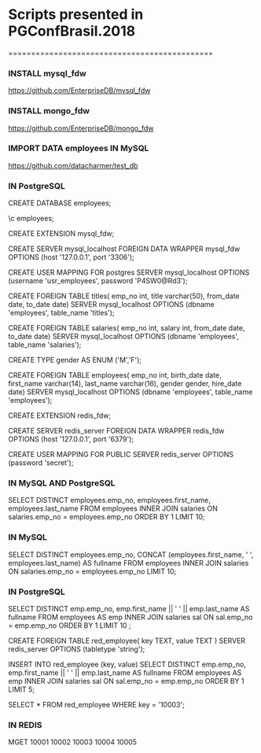 # Scripts presented in PGConfBrasil.2018 #
=============================================


### INSTALL mysql_fdw ###

https://github.com/EnterpriseDB/mysql_fdw

### INSTALL mongo_fdw ###

https://github.com/EnterpriseDB/mongo_fdw

### IMPORT DATA employees IN MySQL ###

https://github.com/datacharmer/test_db

### IN PostgreSQL ###

CREATE DATABASE employees;

\c employees;

CREATE EXTENSION mysql_fdw;

CREATE SERVER mysql_localhost
     FOREIGN DATA WRAPPER mysql_fdw
     OPTIONS (host '127.0.0.1', port '3306');

CREATE USER MAPPING FOR postgres
SERVER mysql_localhost
OPTIONS (username 'usr_employees', password 'P4SW0@Rd3');

CREATE FOREIGN TABLE titles(
     emp_no int,
     title varchar(50),
     from_date date,
     to_date date)
SERVER mysql_localhost
     OPTIONS (dbname 'employees', table_name 'titles');

CREATE FOREIGN TABLE salaries(
     emp_no int,
     salary int,
     from_date date,
     to_date date)
SERVER mysql_localhost
     OPTIONS (dbname 'employees', table_name 'salaries');

CREATE TYPE gender AS ENUM ('M','F');

CREATE FOREIGN TABLE employees(
     emp_no int,
     birth_date date,
     first_name varchar(14),
     last_name varchar(16),
     gender gender,
     hire_date date)
SERVER mysql_localhost
     OPTIONS (dbname 'employees', table_name 'employees');

CREATE EXTENSION redis_fdw;
  
CREATE SERVER redis_server 
     FOREIGN DATA WRAPPER redis_fdw 
     OPTIONS (host '127.0.0.1', port '6379');
 
CREATE USER MAPPING FOR PUBLIC
     SERVER redis_server
     OPTIONS (password 'secret');
	 
### IN MySQL AND PostgreSQL ###

SELECT DISTINCT employees.emp_no,
                employees.first_name,
                employees.last_name
FROM employees
INNER JOIN salaries ON salaries.emp_no = employees.emp_no
ORDER BY 1 LIMIT 10;

### IN MySQL ###

SELECT DISTINCT employees.emp_no,
                CONCAT (employees.first_name, ' ', employees.last_name) AS fullname
FROM employees
INNER JOIN salaries ON salaries.emp_no = employees.emp_no
LIMIT 10;

### IN PostgreSQL ###

SELECT DISTINCT emp.emp_no,
                emp.first_name || ' ' || emp.last_name AS fullname
FROM employees AS emp
INNER JOIN salaries sal ON sal.emp_no = emp.emp_no
ORDER BY 1 LIMIT 10 ;

CREATE FOREIGN TABLE red_employee(
      key  TEXT,
	  value TEXT
  ) SERVER redis_server
    OPTIONS (tabletype 'string');

INSERT INTO red_employee (key, value) SELECT DISTINCT emp.emp_no, 
                emp.first_name || ' ' || emp.last_name AS fullname
FROM employees AS emp
INNER JOIN salaries sal ON sal.emp_no = emp.emp_no
ORDER BY 1 LIMIT 5;

SELECT * FROM red_employee WHERE key = '10003';

### IN REDIS ###

MGET 10001 10002 10003 10004 10005


